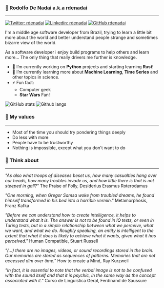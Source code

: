 ### 🤖 Rodolfo De Nadai a.k.a rdenadai
---

[![Twitter: rdenadai](https://img.shields.io/twitter/follow/rdenadai?style=social)](https://twitter.com/rdenadai)
[![Linkedin: rdenadai](https://img.shields.io/badge/-rdenadai-blue?style=flat-square&logo=Linkedin&logoColor=white&link=https://www.linkedin.com/in/rdenadai/)](https://www.linkedin.com/in/rdenadai/)
[![GitHub rdenadai](https://img.shields.io/github/followers/rdenadai?label=follow&style=social)](https://github.com/rdenadai)

I'm a middle age software developer from Brazil, trying to learn a little bit more about the world and better understand people strange and sometimes bizarre view of the world.

As a software developer i enjoy build programs to help others and learn more... The only thing that really drivers me further is knowledge.

- 🔭 I’m currently working on **Python** projects and starting learning **Rust**!
- 🌱 I’m currently learning more about **Machine Learning**, **Time Series** and other topics in science.
- ⚡ Fun fact:
  - Computer geek
  - **Star Wars** Fan!

![GitHub stats](https://github-readme-stats.vercel.app/api?username=rdenadai&show_icons=true&theme=radical)
![Github langs](https://github-readme-stats.vercel.app/api/top-langs/?username=rdenadai&layout=compact&theme=radical&langs_count=8&hide=jupyter%20notebook,html)

### 🧐 My values
---

 - Most of the time you should try pondering things deeply
 - Do less with more
 - People have to be trustworthy
 - Nothing is impossible, except what you don't want to do

### 🤯 Think about
---

*"As also what troops of diseases beset us, how many casualties hang over our heads, how many troubles invade us, and how little there is that is not steeped in gall?"* The Praise of Folly, Desiderius Erasmus Roterodamus

*"One morning, when Gregor Samsa woke from troubled dreams, he found himself transformed in his bed into a horrible vermin."* Metamorphosis, Franz Kafka

*"Before we can understand how to create intelligence, it helps to understand what it is. The answer is not to be found in IQ tests, or even in Turing tests, but in a simple relationship between what we perceive, what we want, and what we do. Roughly speaking, an entity is intelligent to the extent that what it does is likely to achieve what it wants, given what it has perceived."* Human Compatible, Stuart Russell

*"(...) there are no images, videos, or sound recordings stored in the brain. Our memories are stored as sequences of patterns. Memories that are not accessed dim over time."* How to create a Mind, Ray Kurzweil

*"In fact, it is essential to note that the verbal image is not to be confused with the sound itself and that it is psychic, in the same way as the concept associated with it."* Curso de Linguística Geral, Ferdinand de Saussure
